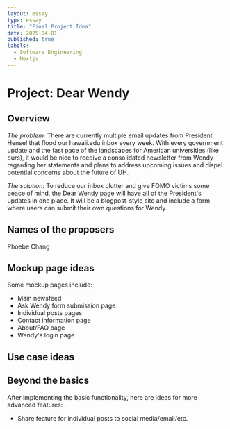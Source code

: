 ```yaml
---
layout: essay
type: essay
title: "Final Project Idea"
date: 2025-04-01
published: true
labels:
  - Software Engineering
  - Nextjs
---
```


# Project: Dear Wendy

## Overview 
*The problem:* There are currently multiple email updates from President Hensel that flood our hawaii.edu inbox every week. With every government update and the fast pace of the landscapes for American universities (like ours), it would be nice to receive a consolidated newsletter from Wendy regarding her statements and plans to address upcoming issues and dispel potential concerns about the future of UH.

*The solution:* To reduce our inbox clutter and give FOMO victims some peace of mind, the Dear Wendy page will have all of the President's updates in one place. It will be a blogpost-style site and include a form where users can submit their own questions for Wendy.

## Names of the proposers
Phoebe Chang


## Mockup page ideas
Some mockup pages include:

- Main newsfeed
- Ask Wendy form submission page
- Individual posts pages
- Contact information page
- About/FAQ page
- Wendy's login page


## Use case ideas



## Beyond the basics
After implementing the basic functionality, here are ideas for more advanced features:

- Share feature for individual posts to social media/email/etc.
